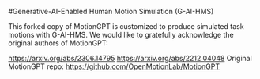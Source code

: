 #Generative-AI-Enabled Human Motion Simulation (G-AI-HMS)

This forked copy of MotionGPT is customized to produce simulated task motions with G-AI-HMS. We would like to gratefully acknowledge the original authors of MotionGPT:

https://arxiv.org/abs/2306.14795
https://arxiv.org/abs/2212.04048
Original MotionGPT repo: https://github.com/OpenMotionLab/MotionGPT
